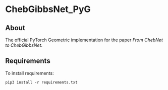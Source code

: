 # ChebGibbsNet_PyG

## About
The official PyTorch Geometric implementation for the paper *From ChebNet to ChebGibbsNet*.

## Requirements
To install requirements:
```console
pip3 install -r requirements.txt
